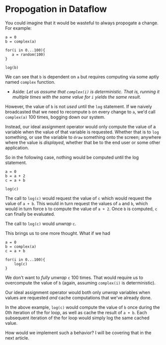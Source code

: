 Propogation in Dataflow
==

You could imagine that it would be wasteful to always propogate a change. For example:

~~~
a = 0
b = complex(a)

for(i in 0...100){
   a = random(100)
}

log(b)
~~~

We can see that `b` is dependent on `a` but requires computing via some aptly named `complex` function. 

* Aside: *Let us assume that `complex(i)` is deterministic. That is, running it multiple times with the same value for `i` yields the same result.*

However, the value of `b` is not *used* until the `log` statement. If we naively broadcasted that we need to recompute `b` on every change to `a`, we'd call `complex(a)` 100 times, bogging down our system.

Instead, our ideal assignment operator would only compute the value of a variable when the value of that variable is requested. Whether that is to `log` something, or use the variable to `draw` something onto the screen; anywhere where the value is *displayed*, whether that be to the end user or some other application.

So in the following case, nothing would be computed until the log statement.

~~~
a = 0
b = a + 2
c = a + b

log(c)
~~~

The call to `log(c)` would request the value of `c` which would request the value of `a + b`. This would in turn request the values of `a` and `b`, which would in turn force `b` to compute the value of `a + 2`. Once `b` is computed, `c` can finally be evaluated. 

The call to `log(c)` would *unwrap* `c`.

This brings us to one more thought. What if we had

~~~
a = 0
b = complex(a)
c = a + b

for(i in 0...100){
	log(c)
}
~~~

We don't want to *fully unwrap* `c` 100 times. That would require us to overcompute the value of `b` (again, assuming `complex(i)` is deterministic).

Our ideal assignment operator would both only *unwrap* variables when values are requested *and* cache computations that we've already done.

In the above example, `log(c)` would compute the value of `b` once during the 0th iteration of the for loop, as well as cache the result of `a + b`. Each subsequent iteration of the for loop would simply log the same cached value.

How would we implement such a behavior? I will be covering that in the next article.
